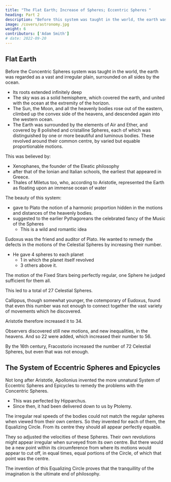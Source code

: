```yaml
---
title: "The Flat Earth; Increase of Spheres; Eccentric Spheres "
heading: Part 2
description: "Before this system was taught in the world, the earth was regarded as a vast and irregular plain, surrounded on allsides by the ocean"
image: /covers/astronomy.jpg
weight: 6
contributors: ['Adam Smith']
# date: 2022-09-20
---
```



## Flat Earth

Before the Concentric Spheres system was taught in the world, the earth was regarded as a vast and irregular plain, surrounded on all sides by the ocean.
- Its roots extended infinitely deep
- The sky was as a solid hemisphere, which covered the earth, and united with the ocean at the extremity of the horizon.
- The Sun, the Moon, and all the heavenly bodies rose out of the eastern, climbed up the convex side of the heavens, and descended again into the western ocean. 
- The Earth was surrounded by the elements of Air and Ether, and covered by 8 polished and cristalline Spheres, each of which was distinguished by one or more beautiful and luminous bodies. These revolved around their common centre, by varied but equable proportionable motions. 

<!-- From there, by some subterraneous passages, returned to their first chambers in the east.  -->

<!-- Nor was this notion confined to the people, or to the poets who painted the opinions of the people. -->

This was believed by:
- Xenophanes, the founder of the Eleatic philosophy
- after that of the Ionian and Italian schools, the earliest that appeared in Greece. 
- Thales of Miletus too, who, according to Aristotle, represented the Earth as floating upon an immense ocean of water

<!-- Plutarch and Apuleius concerning his astronomical discoveries, all of which must plainly have been of a much later date.  -->

The beauty of this system:
- gave to Plato the notion of a harmonic proportion hidden in the motions and distances of the heavenly bodies.
- suggested to the earlier Pythagoreans the celebrated fancy of the Music of the Spheres
  - This is a wild and romantic idea

<!-- Whatever are the defects which this account of things labours under, they are such, as to the first observers of the heavens could not readily occur. If all the motions of the 5 Planets cannot, the greater part of them may, be easily connected by it; 

They and all their motions are the least remarkable objects in the heavens; the greater part of mankind take no notice of them at all; and a system, whose only defect lies in the account which it gives of them, cannot thereby be much disgraced in their opinion. 

If some of the appearances too of the Sun and Moon, the sometimes accelerated and again retarded motions of those luminaries but ill correspond with it; these too, are such as cannot be discovered but by the most attentive observation, and such therefore as we cannot wonder that the imaginations of the first enquirers should slur over, if one may say so, and take little notice of. -->

Eudoxus was the friend and auditor of Plato. He wanted to remedy the defects in the motions of the Celestial Spheres by increasing their number. 
- He gave 4 spheres to each planet
  - 1 in which the planet itself revolved
  - 3 others above it.

The motion of the Fixed Stars being perfectly regular, one Sphere he judged sufficient for them all. 

This led to a total of 27 Celestial Spheres. 

Callippus, though somewhat younger, the cotemporary of Eudoxus, found that even this number was not enough to connect together the vast variety of movements which he discovered.

Aristotle therefore increased it to 34.

Observers discovered still new motions, and new inequalities, in the heavens. And so 22 were added, which increased their number to 56.

By the 16th century, Fracostorio increased the number of 72 Celestial Spheres, but even that was not enough. 



## The System of Eccentric Spheres and Epicycles

Not long after Aristotle, Apollonius invented the more unnatural System of Eccentric Spheres and Epicycles to remedy the problems with the Concentric Spheres. 
- This was perfected by Hipparchus.
- Since then, it had been delivered down to us by Ptolemy.

The irregular real speeds of the bodies could not match the regular spheres when viewed from their own centers. So they invented for each of them, the Equalizing Circle. From its centre they should all appear perfectly equable.

They so adjusted the velocities of these Spheres. Their own revolutions might appear irregular when surveyed from its own centre. But there would be a new point  within its circumference from where its motions would appear to cut off, in equal times, equal portions of the Circle, of which that point was the centre.

The invention of this Equalizing Circle proves that the tranquillity of the imagination is the ultimate end of philosophy.
